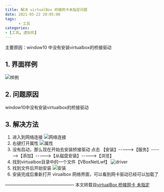 ```yaml
---
title: 解决 virtualBox 桥接网卡未指定问题
date: 2021-05-22 20:05:00
tags: 
      - 工具
categories: 
- [工具, 虚拟机]
---
```


主要原因：window10 中没有安装virtualbox的桥接驱动

<!--more-->

## 1. 界面样例
![样例](https://cdn.jsdelivr.net/gh/cs-cshi/image-host/others/virtualbox_%E7%95%8C%E9%9D%A2.png)

## 2. 问题原因
window10中没有安装virtualbox的桥接驱动

## 3. 解决方法
1. 进入到网络连接
  ![网络连接](https://cdn.jsdelivr.net/gh/cs-cshi/image-host/others/virtualbox_%E7%BD%91%E7%BB%9C%E8%BF%9E%E6%8E%A5.png)
2. 右键打开属性
   ![属性](https://cdn.jsdelivr.net/gh/cs-cshi/image-host/others/virtualbox_wlan%E5%B1%9E%E6%80%A7.png)
3. 没有启动，那么现在开始去安装桥接驱动
   点击 【安装】----->【服务】------>【添加】----->【从磁盘安装】----->【浏览】
4. 找到virtualbox目录中的一个文件【VBoxNetLwf】
   ![driver](https://cdn.jsdelivr.net/gh/cs-cshi/image-host/others/virtualbox_driver_file.png)
5. 找到文件后开始安装
   ![安装](https://cdn.jsdelivr.net/gh/cs-cshi/image-host/others/virtualbox_driver_install.png)
6. 安装完成后重新打开 virualbox 网络界面，可以看到网卡驱动已经可以加载了

————————————————
本文转载自[virtualBox 桥接网卡 未指定](https://blog.csdn.net/qq_383698639/article/details/79527311)
